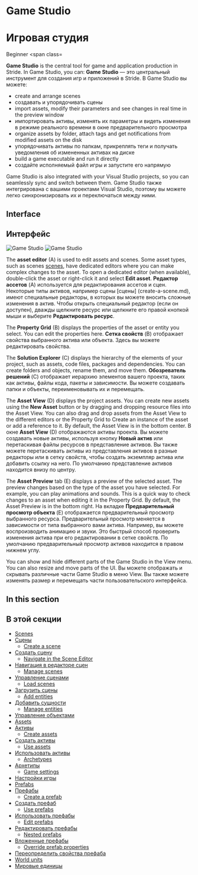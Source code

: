 # Game Studio
# Игровая студия

<span class="label label-doc-level">Beginner</span>
<span class=

**Game Studio** is the central tool for game and application production in Stride. In Game Studio, you can:
**Game Studio** — это центральный инструмент для создания игр и приложений в Stride.  В Game Studio вы можете:

* create and arrange scenes
* создавать и упорядочивать сцены
* import assets, modify their parameters and see changes in real time in the preview window
* импортировать активы, изменять их параметры и видеть изменения в режиме реального времени в окне предварительного просмотра
* organize assets by folder, attach tags and get notifications from modified assets on the disk
* упорядочивать активы по папкам, прикреплять теги и получать уведомления об измененных активах на диске
* build a game executable and run it directly
* создайте исполняемый файл игры и запустите его напрямую

Game Studio is also integrated with your Visual Studio projects, so you can seamlessly sync and switch between them.
Game Studio также интегрирована с вашими проектами Visual Studio, поэтому вы можете легко синхронизировать их и переключаться между ними.

## Interface
## Интерфейс

![Game Studio](../get-started/media/game-studio-main-interface.png)
![Game Studio](../get-started/media/game-studio-main-interface.png)

The **asset editor** (A) is used to edit assets and scenes. Some asset types, such as scenes [scenes](create-a-scene.md), have dedicated editors where you can make complex changes to the asset. To open a dedicated editor (when available), double-click the asset or right-click it and select **Edit asset**.
**Редактор ассетов** (A) используется для редактирования ассетов и сцен.  Некоторые типы активов, например сцены [сцены] (create-a-scene.md), имеют специальные редакторы, в которых вы можете вносить сложные изменения в актив.  Чтобы открыть специальный редактор (если он доступен), дважды щелкните ресурс или щелкните его правой кнопкой мыши и выберите **Редактировать ресурс**.

The **Property Grid** (B) displays the properties of the asset or entity you select. You can edit the properties here.
**Сетка свойств** (B) отображает свойства выбранного актива или объекта.  Здесь вы можете редактировать свойства.

The **Solution Explorer** (C) displays the hierarchy of the elements of your project, such as assets, code files, packages and dependencies. You can create folders and objects, rename them, and move them.
**Обозреватель решений** (C) отображает иерархию элементов вашего проекта, таких как активы, файлы кода, пакеты и зависимости.  Вы можете создавать папки и объекты, переименовывать их и перемещать.

The **Asset View** (D) displays the project assets. You can create new assets using the **New Asset** button or by dragging and dropping resource files into the Asset View. You can also drag and drop assets from the Asset View to the different editors or the Property Grid to Create an instance of the asset or add a reference to it. By default, the Asset View is in the bottom center.
В окне **Asset View** (D) отображаются активы проекта.  Вы можете создавать новые активы, используя кнопку **Новый актив** или перетаскивая файлы ресурсов в представление активов.  Вы также можете перетаскивать активы из представления активов в разные редакторы или в сетку свойств, чтобы создать экземпляр актива или добавить ссылку на него.  По умолчанию представление активов находится внизу по центру.

The **Asset Preview** tab (E) displays a preview of the selected asset. The preview changes based on the type of the asset you have selected. For example, you can play animations and sounds. This is a quick way to check changes to an asset when editing it in the Property Grid. By default, the Asset Preview is in the bottom right.
На вкладке **Предварительный просмотр объекта** (E) отображается предварительный просмотр выбранного ресурса.  Предварительный просмотр меняется в зависимости от типа выбранного вами актива.  Например, вы можете воспроизводить анимацию и звуки.  Это быстрый способ проверить изменения актива при его редактировании в сетке свойств.  По умолчанию предварительный просмотр активов находится в правом нижнем углу.

You can show and hide different parts of the Game Studio in the View menu. You can also resize and move parts of the UI.
Вы можете отображать и скрывать различные части Game Studio в меню View.  Вы также можете изменять размер и перемещать части пользовательского интерфейса.

## In this section
## В этой секции

* [Scenes](scenes.md)
* [Сцены](scene.md)
    * [Create a scene](create-a-scene.md)
* [Создать сцену](create-a-scene.md)
    * [Navigate in the Scene Editor](navigate-in-the-scene-editor.md)
* [Навигация в редакторе сцен](navigate-in-the-scene-editor.md)
    * [Manage scenes](manage-scenes.md)
* [Управление сценами](manage-scenes.md)
    * [Load scenes](load-scenes.md)
* [Загрузить сцены](load-scenes.md)
    * [Add entities](add-entities.md)
* [Добавить сущности](add-entities.md)
    * [Manage entities](manage-entities.md)
* [Управление объектами](manage-entities.md)
* [Assets](assets.md)
* [Активы](assets.md)
    * [Create assets](create-assets.md)
* [Создать активы](create-assets.md)
    * [Use assets](use-assets.md)
* [Использовать активы](use-assets.md)
    * [Archetypes](archetypes.md)
* [Архетипы](archetypes.md)
    * [Game settings](game-settings.md) 
* [Настройки игры](game-settings.md)
* [Prefabs](prefabs/index.md)
* [Префабы](prefabs/index.md)
    * [Create a prefab](prefabs/create-a-prefab.md)
* [Создать префаб](prefabs/create-a-prefab.md)
    * [Use prefabs](prefabs/use-prefabs.md)
* [Использовать префабы](prefabs/use-prefabs.md)
    * [Edit prefabs](prefabs/edit-prefabs.md)
* [Редактировать префабы](prefabs/edit-prefabs.md)
    * [Nested prefabs](prefabs/nested-prefabs.md)
* [Вложенные префабы](prefabs/nested-prefabs.md)
    * [Override prefab properties](prefabs/override-prefab-properties.md)
* [Переопределить свойства префаба](prefabs/override-prefab-properties.md)
* [World units](world-units.md)
* [Мировые единицы](world-units.md)
